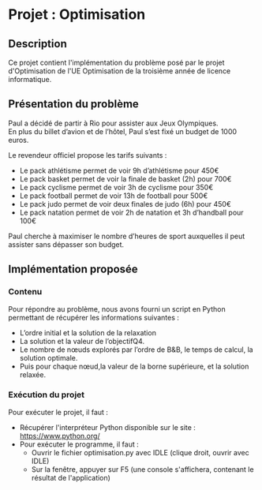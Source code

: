 # Projet : Optimisation

## Description

Ce projet contient l'implémentation du problème posé par le projet d'Optimisation de l'UE Optimisation
de la troisième année de licence informatique.

## Présentation du problème

Paul  a  décidé  de  partir  à  Rio  pour  assister  aux Jeux  Olympiques.  
En  plus  du billet  d’avion  et  de l’hôtel, Paul s’est fixé un budget de 1000 euros.

Le revendeur officiel propose les tarifs suivants :

* Le pack athlétisme permet de voir 9h d’athlétisme pour 450€
* Le pack basket permet de voir la finale de basket (2h) pour 700€
* Le pack cyclisme permet de voir 3h de cyclisme pour 350€
* Le pack football permet de voir 13h de football pour 500€
* Le pack judo permet de voir deux finales de judo (6h) pour 450€
* Le pack natation permet de voir 2h de natation et 3h d’handball pour 100€

Paul cherche à maximiser le nombre d’heures de sport auxquelles il peut assister sans dépasser son budget.

## Implémentation proposée

### Contenu

Pour répondre au problème, nous avons fourni un script en Python 
permettant de récupérer les informations suivantes :

* L’ordre initial et la solution de la relaxation 
* La solution et la valeur de l’objectifQ4.  
* Le  nombre  de  nœuds  explorés  par  l’ordre  de  B&B, le  temps  de  calcul,  la solution  optimale. 
* Puis pour chaque nœud,la valeur de la borne supérieure, et la solution relaxée. 

### Exécution du projet

Pour exécuter le projet, il faut :
  * Récupérer l'interpréteur Python disponible sur le site : https://www.python.org/
  * Pour exécuter le programme, il faut : 
    * Ouvrir le fichier optimisation.py avec IDLE (clique droit, ouvrir avec IDLE)
    * Sur la fenêtre, appuyer sur F5 (une console s'affichera, contenant le résultat de l'application)
